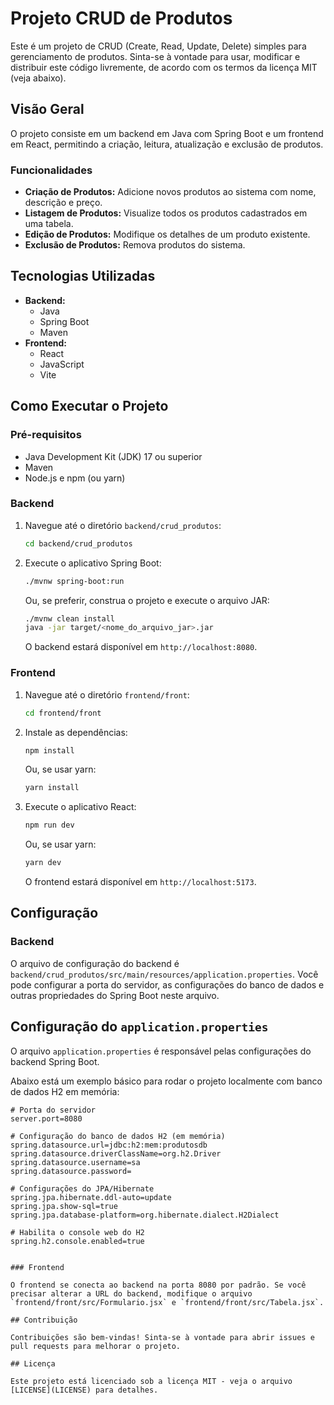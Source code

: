 # Projeto CRUD de Produtos

Este é um projeto de CRUD (Create, Read, Update, Delete) simples para gerenciamento de produtos. Sinta-se à vontade para usar, modificar e distribuir este código livremente, de acordo com os termos da licença MIT (veja abaixo).

## Visão Geral

O projeto consiste em um backend em Java com Spring Boot e um frontend em React, permitindo a criação, leitura, atualização e exclusão de produtos.

### Funcionalidades

*   **Criação de Produtos:** Adicione novos produtos ao sistema com nome, descrição e preço.
*   **Listagem de Produtos:** Visualize todos os produtos cadastrados em uma tabela.
*   **Edição de Produtos:** Modifique os detalhes de um produto existente.
*   **Exclusão de Produtos:** Remova produtos do sistema.

## Tecnologias Utilizadas

*   **Backend:**
    *   Java
    *   Spring Boot
    *   Maven
*   **Frontend:**
    *   React
    *   JavaScript
    *   Vite

## Como Executar o Projeto

### Pré-requisitos

*   Java Development Kit (JDK) 17 ou superior
*   Maven
*   Node.js e npm (ou yarn)

### Backend

1.  Navegue até o diretório `backend/crud_produtos`:

    ```bash
    cd backend/crud_produtos
    ```

2.  Execute o aplicativo Spring Boot:

    ```bash
    ./mvnw spring-boot:run
    ```

    Ou, se preferir, construa o projeto e execute o arquivo JAR:

    ```bash
    ./mvnw clean install
    java -jar target/<nome_do_arquivo_jar>.jar
    ```

    O backend estará disponível em `http://localhost:8080`.

### Frontend

1.  Navegue até o diretório `frontend/front`:

    ```bash
    cd frontend/front
    ```

2.  Instale as dependências:

    ```bash
    npm install
    ```

    Ou, se usar yarn:

    ```bash
    yarn install
    ```

3.  Execute o aplicativo React:

    ```bash
    npm run dev
    ```

    Ou, se usar yarn:

    ```bash
    yarn dev
    ```

    O frontend estará disponível em `http://localhost:5173`.

## Configuração

### Backend

O arquivo de configuração do backend é `backend/crud_produtos/src/main/resources/application.properties`. Você pode configurar a porta do servidor, as configurações do banco de dados e outras propriedades do Spring Boot neste arquivo.
## Configuração do `application.properties`

O arquivo `application.properties` é responsável pelas configurações do backend Spring Boot.

Abaixo está um exemplo básico para rodar o projeto localmente com banco de dados H2 em memória:

```properties
# Porta do servidor
server.port=8080

# Configuração do banco de dados H2 (em memória)
spring.datasource.url=jdbc:h2:mem:produtosdb
spring.datasource.driverClassName=org.h2.Driver
spring.datasource.username=sa
spring.datasource.password=

# Configurações do JPA/Hibernate
spring.jpa.hibernate.ddl-auto=update
spring.jpa.show-sql=true
spring.jpa.database-platform=org.hibernate.dialect.H2Dialect

# Habilita o console web do H2
spring.h2.console.enabled=true


### Frontend

O frontend se conecta ao backend na porta 8080 por padrão. Se você precisar alterar a URL do backend, modifique o arquivo `frontend/front/src/Formulario.jsx` e `frontend/front/src/Tabela.jsx`.

## Contribuição

Contribuições são bem-vindas! Sinta-se à vontade para abrir issues e pull requests para melhorar o projeto.

## Licença

Este projeto está licenciado sob a licença MIT - veja o arquivo [LICENSE](LICENSE) para detalhes.